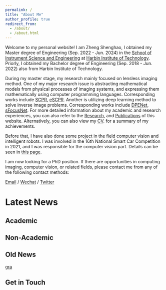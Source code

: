 ```yaml
---
permalink: /
title: "About Me"
author_profile: true
redirect_from: 
  - /about/
  - /about.html
---
```


Welcome to my personal website! I am Zheng Shenghao, I obtained my Master degree of Engineering (Sep. 2022 - Jun. 2024) in the [School of Instrument Science and Engineering](https://ise.hit.edu.cn/) at [Harbin Institute of Technology](https://www.hit.edu.cn/). Priorly, I obtained my Bachelor degree of Engineering (Sep. 2018 - Jun. 2022) also from Harbin Institute of Technology.

During my master stage, my research mainly focused on lensless imaging method. One of my major research issue is abstracting mathematical models from physical processes of imaging systems, and expressing them mathematically using computer programming languages. Corresponding works include [SCPR](../publications/number-3.md), [eSCPR](../publications/number-6.md). Another is utilizing deep learning method to solve inverse image problems. Corresponding works include [DPENet](../publications/number-4.md), [sFocusNet](../publications/number-5.md). For more detailed information about my academic and research experiences, you can also refer to the [Research](../_pages/research.md), and  [Publications](../_pages/publications.md) of this website. Alternatively, you can also view my [CV](../files/Shenghao_Zheng_PhD_application_CV_for_robotic_groups.pdf). for a summary of my achievements. 

Before that, I have also done some project in the field computer vision and intelligent robots. I was involved in the 16th National Smart Car Competition in 2021, and I was responsible for the computer vision part. Details can be seen in [this page](../news/smart_car.md). 

I am now looking for a PhD position. If there are opportunities in computing imaging, computer vision, or related fields, please contact me from any of the following contact methods:

[Email](mailto:zhengshenghao666@gmail.com) / [Wechat](../images/my_imgs/wechat.png) / [Twitter](https://x.com/fu_yo_no_ha_na)

# Latest News

## Academic



## Non-Academic

## Old News

[gra](../news/smart_car.md)

## Get in Touch
